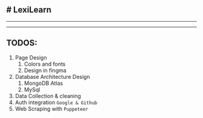#   L e x i L e a r n 
---
***
---

## TODOS:
  1. Page Design
     1. Colors and fonts
     1. Design in fingma
  1. Database Architecture Design
     1. MongoDB Atlas
     1. MySql
  1. Data Collection & cleaning
  1. Auth integration ` Google & Github `
  1. Web Scraping with  `Puppeteer`
     
 
 
